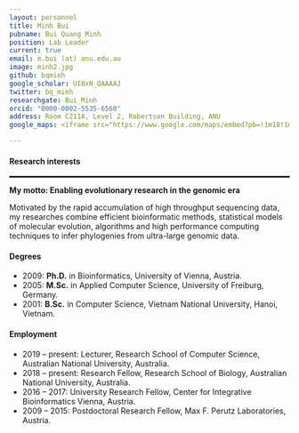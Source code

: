 ```yaml
---
layout: personnel
title: Minh Bui
pubname: Bui Quang Minh
position: Lab Leader
current: true
email: m.bui (at) anu.edu.au
image: minh2.jpg
github: bqminh
google_scholar: UI0xN_QAAAAJ
twitter: bq_minh
researchgate: Bui_Minh
orcid: "0000-0002-5535-6560"
address: Room C211A, Level 2, Robertson Building, ANU
google_maps: <iframe src="https://www.google.com/maps/embed?pb=!1m18!1m12!1m3!1d3257.125313743419!2d149.11504895127155!3d-35.2780104801935!2m3!1f0!2f0!3f0!3m2!1i1024!2i768!4f13.1!3m3!1m2!1s0x6b164d1c38be6e59%3A0x482f20e6952b2c74!2sRN%20Robertson%20Building%2C%20ANU!5e0!3m2!1sen!2sau!4v1576584089680!5m2!1sen!2sau" width="500" height="400" frameborder="0" style="border:0;" allowfullscreen=""></iframe>

---
```


#### Research interests
<hr style="border: 0.5px solid;">

**My motto: Enabling evolutionary research in the genomic era**

Motivated by the rapid accumulation of high throughput sequencing data, my researches combine efficient bioinformatic methods, statistical models of molecular evolution, algorithms and high performance computing techniques to infer phylogenies from ultra-large genomic data.


#### Degrees

* 2009: **Ph.D.** in Bioinformatics, University of Vienna, Austria.
* 2005: **M.Sc.** in Applied Computer Science, University of Freiburg, Germany.
* 2001: **B.Sc.** in Computer Science, Vietnam National University, Hanoi, Vietnam.


#### Employment

* 2019 – present: Lecturer, Research School of Computer Science, Australian National University, Australia.
* 2018 – present: Research Fellow, Research School of Biology, Australian National University, Australia.
* 2016 – 2017: University Research Fellow, Center for Integrative Bioinformatics Vienna, Austria.
* 2009 – 2015: Postdoctoral Research Fellow, Max F. Perutz Laboratories, Austria.
